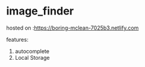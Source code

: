 # image_finder
hosted on :https://boring-mclean-7025b3.netlify.com

features:
1. autocomplete 
2. Local Storage
